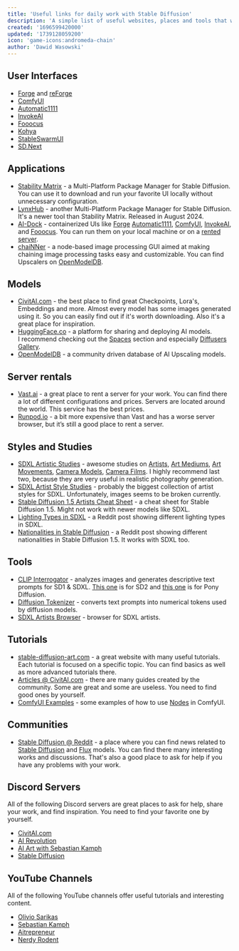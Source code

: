 ```yaml
---
title: 'Useful links for daily work with Stable Diffusion'
description: 'A simple list of useful websites, places and tools that will help you in your daily work with Stable Diffusion.'
created: '1696599420000'
updated: '1739128059200'
icon: 'game-icons:andromeda-chain'
author: 'Dawid Wasowski'
---
```


## User Interfaces

- [Forge](https://github.com/lllyasviel/stable-diffusion-webui-forge) and
  [reForge](https://github.com/Panchovix/stable-diffusion-webui-reForge)
- [ComfyUI](https://github.com/comfyanonymous/ComfyUI)
- [Automatic1111](https://github.com/AUTOMATIC1111/stable-diffusion-webui)
- [InvokeAI](https://github.com/invoke-ai/InvokeAI)
- [Fooocus](https://github.com/lllyasviel/Fooocus)
- [Kohya](https://github.com/bmaltais/kohya_ss)
- [StableSwarmUI](https://github.com/Stability-AI/StableSwarmUI)
- [SD.Next](https://github.com/vladmandic/automatic)

## Applications

- [Stability Matrix](https://github.com/LykosAI/StabilityMatrix) - a Multi-Platform Package Manager for Stable
  Diffusion. You can use it to download and run your favorite UI locally without unnecessary configuration.
- [LynxHub](https://github.com/KindaBrazy/LynxHub) - another Multi-Platform Package Manager for Stable Diffusion. It's a
  newer tool than Stability Matrix. Released in August 2024.
- [AI-Dock](https://github.com/ai-dock) - containerized UIs like
  [Forge](https://github.com/ai-dock/stable-diffusion-webui-forge)
  [Automatic1111](https://github.com/ai-dock/stable-diffusion-webui), [ComfyUI](https://github.com/ai-dock/comfyui),
  [InvokeAI](https://github.com/ai-dock/invokeai), and [Fooocus](https://github.com/ai-dock/fooocus). You can run them
  on your local machine or on a
  [rented server](http://localhost:4321/useful-links-for-daily-work-with-stable-diffusion#server-rentals).
- [chaiNNer](https://chainner.app/) - a node-based image processing GUI aimed at making chaining image processing tasks
  easy and customizable. You can find Upscalers on [OpenModelDB](https://openmodeldb.info/).

## Models

- [CivitAI.com](https://civitai.com/?ref_code=ADD-THI) - the best place to find great Checkpoints, Lora's, Embeddings
  and more. Almost every model has some images generated using it. So you can easily find out if it's worth downloading.
  Also it's a great place for inspiration.
- [HuggingFace.co](https://huggingface.co/) - a platform for sharing and deploying AI models.\
  I recommend checking out the [Spaces](https://huggingface.co/spaces?sort=trending&search=sdxl) section and especially
  [Diffusers Gallery](https://huggingface.co/spaces/huggingface-projects/diffusers-gallery).
- [OpenModelDB](https://openmodeldb.info/) - a community driven database of AI Upscaling models.

## Server rentals

- [Vast.ai](https://cloud.vast.ai/?ref_id=62878&creator_id=42512&name=null) - a great place to rent a server for your
  work. You can find there a lot of different configurations and prices. Servers are located around the world. This
  service has the best prices.
- [Runpod.io](https://runpod.io?ref=gzvzzzv9) - a bit more expensive than Vast and has a worse server browser, but it’s
  still a good place to rent a server.

## Styles and Studies

- [SDXL Artistic Studies](https://rikkar69.github.io/SDXL-artist-study/) - awesome studies on
  [Artists](https://rikkar69.github.io/SDXL-artist-study/tags/),
  [Art Mediums](https://rikkar69.github.io/SDXL-artist-study/art-mediums/),
  [Art Movements](https://rikkar69.github.io/SDXL-artist-study/art-movements/),
  [Camera Models](https://rikkar69.github.io/SDXL-artist-study/cameras/),
  [Camera Films](https://rikkar69.github.io/SDXL-artist-study/film/). I highly recommend last two, because they are very
  useful in realistic photography generation.
- [SDXL Artist Style Studies](https://sdxl.parrotzone.art/) - probably the biggest collection of artist styles for SDXL.
  Unfortunately, images seems to be broken currently.
- [Stable Diffusion 1.5 Artists Cheat Sheet](https://supagruen.github.io/StableDiffusion-CheatSheet/) - a cheat sheet
  for Stable Diffusion 1.5. Might not work with newer models like SDXL.
- [Lighting Types in SDXL](https://www.reddit.com/r/StableDiffusion/comments/1cjwi04/made_this_lighting_guide_for_myself_thought_id/) -
  a Reddit post showing different lighting types in SDXL.
- [Nationalities in Stable Diffusion](https://www.reddit.com/r/StableDiffusion/comments/13oea0i/photorealistic_portraits_of_200_ethinicities/) -
  a Reddit post showing different nationalities in Stable Diffusion 1.5. It works with SDXL too.

## Tools

- [CLIP Interrogator](https://huggingface.co/spaces/pharmapsychotic/CLIP-Interrogator) - analyzes images and generates
  descriptive text prompts for SD1 & SDXL. [This one](https://huggingface.co/spaces/fffiloni/CLIP-Interrogator-2) is for
  SD2 and [this one](https://huggingface.co/spaces/deepghs/wd14_tagging_online) is for Pony Diffusion.
- [Diffusion Tokenizer](https://sd-tokenizer.rocker.boo/) - converts text prompts into numerical tokens used by
  diffusion models.
- [SDXL Artists Browser](https://huggingface.co/spaces/terrariyum/SDXL-artists-browser) - browser for SDXL artists.

## Tutorials

- [stable-diffusion-art.com](https://stable-diffusion-art.com/tutorials/) - a great website with many useful tutorials.
  Each tutorial is focused on a specific topic. You can find basics as well as more advanced tutorials there.
- [Articles @ CivitAI.com](https://civitai.com/articles?ref_code=ADD-THI) - there are many guides created by the
  community. Some are great and some are useless. You need to find good ones by yourself.
- [ComfyUI Examples](https://comfyanonymous.github.io/ComfyUI_examples/) - some examples of how to use
  [Nodes](https://comfyui-wiki.com/en/interface/node-options) in ComfyUI.

## Communities

- [Stable Diffusion @ Reddit](https://www.reddit.com/r/StableDiffusion/) - a place where you can find news related to
  [Stable Diffusion](https://stability.ai/stable-image) and [Flux](https://blackforestlabs.ai/) models. You can find
  there many interesting works and discussions. That's also a good place to ask for help if you have any problems with
  your work.

## Discord Servers

All of the following Discord servers are great places to ask for help, share your work, and find inspiration. You need
to find your favorite one by yourself.

- [CivitAI.com](https://discord.gg/civitai)
- [AI Revolution](https://discord.gg/bQPPbaHtdt)
- [AI Art with Sebastian Kamph](https://discord.gg/vVCWFhMsrx)
- [Stable Diffusion](https://discord.gg/stablediffusion)

## YouTube Channels

All of the following YouTube channels offer useful tutorials and interesting content.

- [Olivio Sarikas](https://www.youtube.com/@OlivioSarikas/videos)
- [Sebastian Kamph](https://www.youtube.com/@sebastiankamph/videos)
- [Aitrepreneur](https://www.youtube.com/@Aitrepreneur/videos)
- [Nerdy Rodent](https://www.youtube.com/@NerdyRodent/videos)
